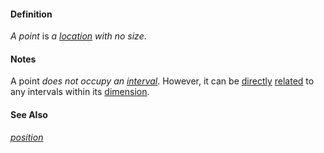 #### Definition

*A point* is *a [location](https://github.com/gcassel/Modular-Organization-Terminology/blob/master/terms/location.md) with no size*.  

#### Notes

A point *does not occupy an [interval](https://github.com/gcassel/Modular-Organization-Terminology/blob/master/terms/interval.md)*.  However, it can be [directly](https://github.com/gcassel/Modular-Organization-Terminology/blob/master/terms/direct.md) [related](https://github.com/gcassel/Modular-Organization-Terminology/blob/master/terms/relate.md) to any intervals within its [dimension](https://github.com/gcassel/Modular-Organization-Terminology/blob/master/terms/dimension.md).

#### See Also

*[position](https://github.com/gcassel/Modular-Organization-Terminology/blob/master/terms/position.md)*

